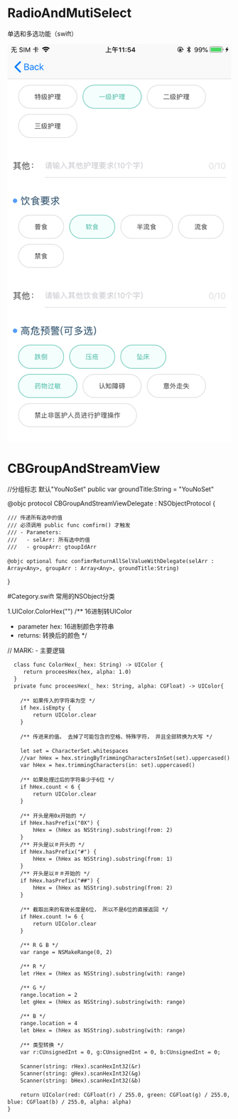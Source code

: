 # RadioAndMutiSelect
单选和多选功能（swift）

![](12.png)

# CBGroupAndStreamView
 //分组标志  默认"YouNoSet"
 public var groundTitle:String = "YouNoSet"
 

 @objc protocol CBGroupAndStreamViewDelegate : NSObjectProtocol {

    /// 传递所有选中的值 
    /// 必须调用 public func comfirm() 才触发
    /// - Parameters:
    ///   - selArr: 所有选中的值
    ///   - groupArr: gtoupIdArr

    @objc optional func confimrReturnAllSelValueWithDelegate(selArr : Array<Any>, groupArr : Array<Any>, groundTitle:String)


}

#Category.swift 常用的NSObject分类

 1.UIColor.ColorHex("")
 /**
  16进制转UIColor
  - parameter hex: 16进制颜色字符串
  - returns: 转换后的颜色
  */
  
 // MARK: - 主要逻辑
 
      class func ColorHex(_ hex: String) -> UIColor {
         return proceesHex(hex, alpha: 1.0)
      }
      private func proceesHex(_ hex: String, alpha: CGFloat) -> UIColor{
        
        /** 如果传入的字符串为空 */
        if hex.isEmpty {
            return UIColor.clear
        }

        /** 传进来的值。 去掉了可能包含的空格、特殊字符， 并且全部转换为大写 */

        let set = CharacterSet.whitespaces
        //var hHex = hex.stringByTrimmingCharactersInSet(set).uppercased()
        var hHex = hex.trimmingCharacters(in: set).uppercased()

        /** 如果处理过后的字符串少于6位 */
        if hHex.count < 6 {
            return UIColor.clear
        }

        /** 开头是用0x开始的 */
        if hHex.hasPrefix("0X") {
            hHex = (hHex as NSString).substring(from: 2)
        }
        /** 开头是以＃开头的 */
        if hHex.hasPrefix("#") {
            hHex = (hHex as NSString).substring(from: 1)
        }
        /** 开头是以＃＃开始的 */
        if hHex.hasPrefix("##") {
            hHex = (hHex as NSString).substring(from: 2)
        }

        /** 截取出来的有效长度是6位， 所以不是6位的直接返回 */
        if hHex.count != 6 {
            return UIColor.clear
        }

        /** R G B */
        var range = NSMakeRange(0, 2)

        /** R */
        let rHex = (hHex as NSString).substring(with: range)

        /** G */
        range.location = 2
        let gHex = (hHex as NSString).substring(with: range)

        /** B */
        range.location = 4
        let bHex = (hHex as NSString).substring(with: range)

        /** 类型转换 */
        var r:CUnsignedInt = 0, g:CUnsignedInt = 0, b:CUnsignedInt = 0;

        Scanner(string: rHex).scanHexInt32(&r)
        Scanner(string: gHex).scanHexInt32(&g)
        Scanner(string: bHex).scanHexInt32(&b)

        return UIColor(red: CGFloat(r) / 255.0, green: CGFloat(g) / 255.0, blue: CGFloat(b) / 255.0, alpha: alpha)
    }
